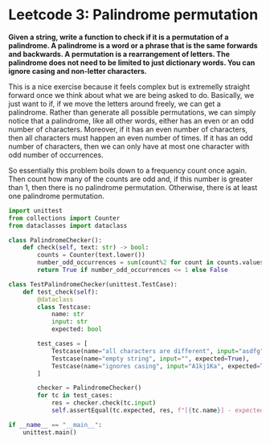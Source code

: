 # Leetcode 3: Palindrome permutation


**Given a string, write a function to check if it is a permutation of a palindrome. A palindrome is a word or a phrase that is the same forwards and backwards. A permutation is a rearrangement of letters. The palindrome does not need to be limited to just dictionary words. You can ignore casing and non-letter characters.**

This is a nice exercise because it feels complex but is extremelly straight forward once we think about what we are being asked to do. Basically, we just want to if, if we move the letters around freely, we can get a palindrome. Rather than generate all possible permutations, we can simply notice that a palindrome, like all other words, either has an even or an odd number of characters. Moreover, if it has an even number of characters, then all characters must happen an even number of times. If it has an odd number of characters, then we can only have at most one character with odd number of occurrences.

So essentially this problem boils down to a frequency count once again. Then count how many of the counts are odd and, if this number is greater than 1, then there is no palindrome permutation. Otherwise, there is at least one palindrome permutation.

```python
import unittest
from collections import Counter
from dataclasses import dataclass

class PalindromeChecker():
    def check(self, text: str) -> bool:
        counts = Counter(text.lower())
        number_odd_occurrences = sum(count%2 for count in counts.values())
        return True if number_odd_occurrences <= 1 else False

class TestPalindromeChecker(unittest.TestCase):
    def test_check(self):
        @dataclass
        class Testcase:
            name: str
            input: str
            expected: bool

        test_cases = [
            Testcase(name="all characters are different", input="asdfg", expected=False),
            Testcase(name="empty string", input="", expected=True),
            Testcase(name="ignores casing", input="A1kj1Ka", expected=True),
        ]

        checker = PalindromeChecker()
        for tc in test_cases:
            res = checker.check(tc.input)
            self.assertEqual(tc.expected, res, f"[{tc.name}] - expected {tc.expected}, but got {res}")

if __name__ == "__main__":
    unittest.main()
```
